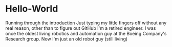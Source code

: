 # Hello-World
Running through the introduction
Just typing my little fingers off without any real reason, other than to figure out GitHub
I'm a retired engineer.  I was once the oldest living robotics and automation guy at the Boeing Company's Research group.  Now
I'm just an old robot guy (still living)
